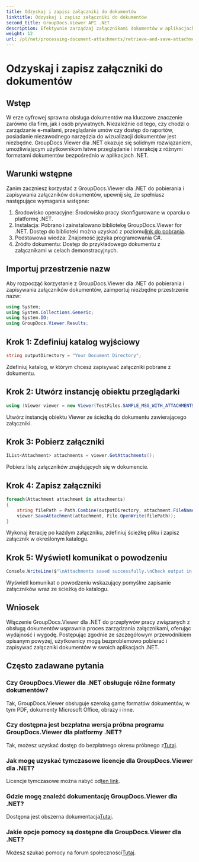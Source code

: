 ```yaml
---
title: Odzyskaj i zapisz załączniki do dokumentów
linktitle: Odzyskaj i zapisz załączniki do dokumentów
second_title: GroupDocs.Viewer API .NET
description: Efektywnie zarządzaj załącznikami dokumentów w aplikacjach .NET za pomocą GroupDocs.Viewer. Bezproblemowo pobieraj i zapisuj załączniki.
weight: 12
url: /pl/net/processing-document-attachments/retrieve-and-save-attachments/
---
```


# Odzyskaj i zapisz załączniki do dokumentów

## Wstęp
W erze cyfrowej sprawna obsługa dokumentów ma kluczowe znaczenie zarówno dla firm, jak i osób prywatnych. Niezależnie od tego, czy chodzi o zarządzanie e-mailami, przeglądanie umów czy dostęp do raportów, posiadanie niezawodnego narzędzia do wizualizacji dokumentów jest niezbędne. GroupDocs.Viewer dla .NET okazuje się solidnym rozwiązaniem, umożliwiającym użytkownikom łatwe przeglądanie i interakcję z różnymi formatami dokumentów bezpośrednio w aplikacjach .NET.
## Warunki wstępne
Zanim zaczniesz korzystać z GroupDocs.Viewer dla .NET do pobierania i zapisywania załączników dokumentów, upewnij się, że spełniasz następujące wymagania wstępne:
1. Środowisko operacyjne: Środowisko pracy skonfigurowane w oparciu o platformę .NET.
2.  Instalacja: Pobrano i zainstalowano bibliotekę GroupDocs.Viewer for .NET. Dostęp do biblioteki można uzyskać z poziomu[link do pobrania](https://releases.groupdocs.com/viewer/net/).
3. Podstawowa wiedza: Znajomość języka programowania C#.
4. Źródło dokumentu: Dostęp do przykładowego dokumentu z załącznikami w celach demonstracyjnych.

## Importuj przestrzenie nazw
Aby rozpocząć korzystanie z GroupDocs.Viewer dla .NET do pobierania i zapisywania załączników dokumentów, zaimportuj niezbędne przestrzenie nazw:
```csharp
using System;
using System.Collections.Generic;
using System.IO;
using GroupDocs.Viewer.Results;
```

## Krok 1: Zdefiniuj katalog wyjściowy
```csharp
string outputDirectory = "Your Document Directory";
```
Zdefiniuj katalog, w którym chcesz zapisywać załączniki pobrane z dokumentu.
## Krok 2: Utwórz instancję obiektu przeglądarki
```csharp
using (Viewer viewer = new Viewer(TestFiles.SAMPLE_MSG_WITH_ATTACHMENTS))
```
Utwórz instancję obiektu Viewer ze ścieżką do dokumentu zawierającego załączniki.
## Krok 3: Pobierz załączniki
```csharp
IList<Attachment> attachments = viewer.GetAttachments();
```
Pobierz listę załączników znajdujących się w dokumencie.
## Krok 4: Zapisz załączniki
```csharp
foreach(Attachment attachment in attachments)
{
    string filePath = Path.Combine(outputDirectory, attachment.FileName);  
    viewer.SaveAttachment(attachment, File.OpenWrite(filePath)); 
}
```
Wykonaj iterację po każdym załączniku, zdefiniuj ścieżkę pliku i zapisz załącznik w określonym katalogu.
## Krok 5: Wyświetl komunikat o powodzeniu
```csharp
Console.WriteLine($"\nAttachments saved successfully.\nCheck output in {outputDirectory}.");
```
Wyświetl komunikat o powodzeniu wskazujący pomyślne zapisanie załączników wraz ze ścieżką do katalogu.

## Wniosek
Włączenie GroupDocs.Viewer dla .NET do przepływów pracy związanych z obsługą dokumentów usprawnia proces zarządzania załącznikami, oferując wydajność i wygodę. Postępując zgodnie ze szczegółowym przewodnikiem opisanym powyżej, użytkownicy mogą bezproblemowo pobierać i zapisywać załączniki dokumentów w swoich aplikacjach .NET.
## Często zadawane pytania
### Czy GroupDocs.Viewer dla .NET obsługuje różne formaty dokumentów?
Tak, GroupDocs.Viewer obsługuje szeroką gamę formatów dokumentów, w tym PDF, dokumenty Microsoft Office, obrazy i inne.
### Czy dostępna jest bezpłatna wersja próbna programu GroupDocs.Viewer dla platformy .NET?
 Tak, możesz uzyskać dostęp do bezpłatnego okresu próbnego z[Tutaj](https://releases.groupdocs.com/).
### Jak mogę uzyskać tymczasowe licencje dla GroupDocs.Viewer dla .NET?
 Licencje tymczasowe można nabyć od[ten link](https://purchase.groupdocs.com/temporary-license/).
### Gdzie mogę znaleźć dokumentację GroupDocs.Viewer dla .NET?
 Dostępna jest obszerna dokumentacja[Tutaj](https://tutorials.groupdocs.com/viewer/net/).
### Jakie opcje pomocy są dostępne dla GroupDocs.Viewer dla .NET?
 Możesz szukać pomocy na forum społeczności[Tutaj](https://forum.groupdocs.com/c/viewer/9).